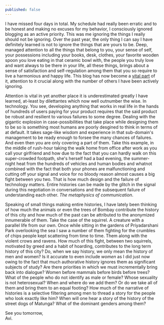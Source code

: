 ```yaml
---
published: false
---
```

I have missed four days in total. My schedule had really been erratic and to be honest and making no excuses for my behavior, I consciously ignored blogging as an active priority. This was me ignoring the things I really should not be ignoring. Over the past year, the only thing I can say I have definitely learned is not to ignore the things that are yours to be. Deep, managed attention to all the things that belong to you, your sense of self, your possessions including your books, desk, clothes, your favorite wooden spoon you love eating in that ceramic bowl with, the people you truly love and want always to be there in your life, all these things, brings about a sense of satisfaction and self-regulation among them that you so require to live a harmonious and happy life. This blog has now become a [vital part](http://www.willwilkinson.net/flybottle/2014/01/23/old-school-blogging/ "Old School Blogging") of it, attention to it crucial along with the number of others I have been actively ignoring. 

Attention is vital in yet another place it is underestimated greatly I have learned, at-least by dilettantes which now well outnumber the wise. In technology. You see, developing anything that works in real life in the hands of hundreds of users paying for your product requires that the said product be robust and resilient to various failures to some degree. Dealing with the gigantic explosion in case-possibilities that take place while designing them to be so is something most humans are poorly desgined to think in terms of at default. It takes sage-like wisdom and experience in that sub-domain's management to be ready enough to forsee the many chances of failures. And even then you are only covering a part of them. Take this example, in the middle of rush-hour taking the walk home from office after work as you call your girlfriend and how due to the fact that you can hardly walk on this super-crowded footpath, she's herself had a bad evening, the summer-night heat from the hundreds of vehicles and human bodies and whatnot combined with the fact that both your phones are malfunctioning and cutting off your signal and voice for no bloody reason almost causes a big fight between you two. That is how much design and the failure of technology matters. Entire histories can be made by the glitch in the signal during this negotiation in conversations and the subsequent failure of understanding each other. _The metaphysics of communication_. 

Speaking of small things making entire histories, I have lately been thinking of how much the animals or even the trees of Bombay contribute the history of this city and how much of the past can be attributed to the anonymized innumerable of them. Take the case of the squirrel. A creature with a parallel life from our own. Once while sitting in the gardens of Priyadarshani Park overlooking the sea I saw a number of them fighting for the crumbles of chips people kept scattering from time to time. Them along with the violent crows and ravens. How much of this fight, between two squirrels, motivated by greed and a habit of hoarding, contributes to the long term history of this city? Do, when we say history, we only mean the history of men and women? Is it accurate to even include _women_ as I did just now owing to the fact that much authorative history ignores them as significant subjects of study? Are there priorities in which we must incrementally bring back into dialogue? Women before mammals before birds before trees? What of the people who do not identify as male or female? Whose sexuality is not heterosexual? When and where do we add them? Or do we take all of them and bring them to an equal footing? How much of the narrative of histories is a selective filtering among men to thread a story for the people who look exactly like him? When will one hear a story of the history of the street dogs of Matunga? What of the dominant genders among them?

See you tomorrow,  
Avi.


